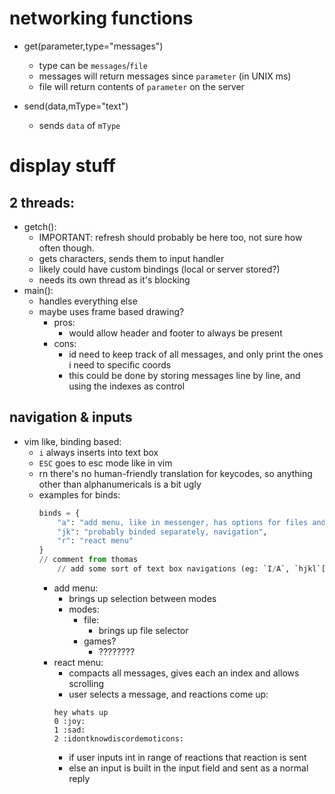# networking functions
- get(parameter,type="messages")
    * type can be `messages`/`file`
    * messages will return messages since `parameter` (in UNIX ms)
    * file will return contents of `parameter` on the server

- send(data,mType="text")
    * sends `data` of `mType`

# display stuff
## 2 threads:
- getch():
    * IMPORTANT: refresh should probably be here too, not sure how often though.
    * gets characters, sends them to input handler
    * likely could have custom bindings (local or server stored?)
    * needs its own thread as it's blocking
- main():
    * handles everything else
    * maybe uses frame based drawing?
        + pros:
            - would allow header and footer to always be present
        + cons:
            - id need to keep track of all messages, and only print the ones i need to specific coords
            - this could be done by storing messages line by line, and using the indexes as control

## navigation & inputs
- vim like, binding based:
    * `i` always inserts into text box
    * `ESC` goes to esc mode like in vim
    * rn there's no human-friendly translation for keycodes, so anything other than alphanumericals is a bit ugly
    * examples for binds:
        ```python
        binds = {
            "a": "add menu, like in messenger, has options for files and maybe games?",
            "jk": "probably binded separately, navigation",
            "r": "react menu"
        }
        // comment from thomas
            // add some sort of text box navigations (eg: `I/A`, `hjkl`[where jk are actually gj and gk], `g/gg`)
        ```
        + add menu:
            - brings up selection between modes
            - modes:
                * file:
                    - brings up file selector
                * games?
                    - ????????
        + react menu:
            - compacts all messages, gives each an index and allows scrolling
            - user selects a message, and reactions come up:
            ```
            hey whats up
            0 :joy: 
            1 :sad:
            2 :idontknowdiscordemoticons:
            ```
            - if user inputs int in range of reactions that reaction is sent
            - else an input is built in the input field and sent as a normal reply

